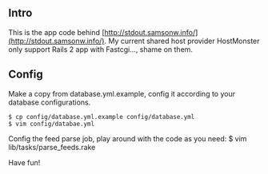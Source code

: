 ## Intro
This is the app code behind [http://stdout.samsonw.info/](http://stdout.samsonw.info/).  My current shared host provider HostMonster only support Rails 2 app with Fastcgi..., shame on them.

## Config
Make a copy from database.yml.example, config it according to your database configurations.

    $ cp config/database.yml.example config/database.yml
    $ vim config/databae.yml

Config the feed parse job, play around with the code as you need:
    $ vim lib/tasks/parse_feeds.rake

Have fun!

